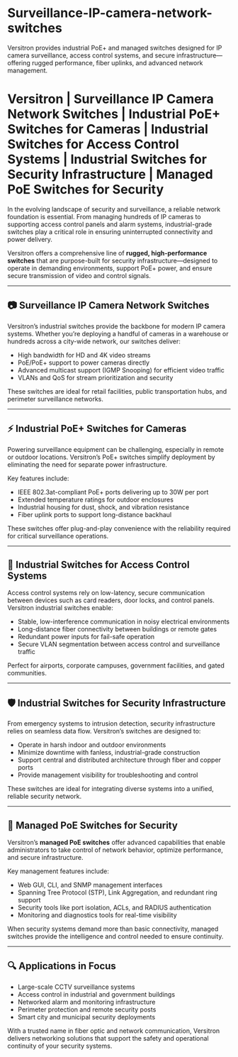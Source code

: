 # Surveillance-IP-camera-network-switches
Versitron provides industrial PoE+ and managed switches designed for IP camera surveillance, access control systems, and secure infrastructure—offering rugged performance, fiber uplinks, and advanced network management.

# **Versitron | Surveillance IP Camera Network Switches | Industrial PoE+ Switches for Cameras | Industrial Switches for Access Control Systems | Industrial Switches for Security Infrastructure | Managed PoE Switches for Security**

In the evolving landscape of security and surveillance, a reliable network foundation is essential. From managing hundreds of IP cameras to supporting access control panels and alarm systems, industrial-grade switches play a critical role in ensuring uninterrupted connectivity and power delivery.

Versitron offers a comprehensive line of **rugged, high-performance switches** that are purpose-built for security infrastructure—designed to operate in demanding environments, support PoE+ power, and ensure secure transmission of video and control signals.

---

## 📷 Surveillance IP Camera Network Switches

Versitron’s industrial switches provide the backbone for modern IP camera systems. Whether you’re deploying a handful of cameras in a warehouse or hundreds across a city-wide network, our switches deliver:

- High bandwidth for HD and 4K video streams  
- PoE/PoE+ support to power cameras directly  
- Advanced multicast support (IGMP Snooping) for efficient video traffic  
- VLANs and QoS for stream prioritization and security  

These switches are ideal for retail facilities, public transportation hubs, and perimeter surveillance networks.

---

## ⚡ Industrial PoE+ Switches for Cameras

Powering surveillance equipment can be challenging, especially in remote or outdoor locations. Versitron’s PoE+ switches simplify deployment by eliminating the need for separate power infrastructure.

Key features include:

- IEEE 802.3at-compliant PoE+ ports delivering up to 30W per port  
- Extended temperature ratings for outdoor enclosures  
- Industrial housing for dust, shock, and vibration resistance  
- Fiber uplink ports to support long-distance backhaul  

These switches offer plug-and-play convenience with the reliability required for critical surveillance operations.

---

## 🚪 Industrial Switches for Access Control Systems

Access control systems rely on low-latency, secure communication between devices such as card readers, door locks, and control panels. Versitron industrial switches enable:

- Stable, low-interference communication in noisy electrical environments  
- Long-distance fiber connectivity between buildings or remote gates  
- Redundant power inputs for fail-safe operation  
- Secure VLAN segmentation between access control and surveillance traffic  

Perfect for airports, corporate campuses, government facilities, and gated communities.

---

## 🛡️ Industrial Switches for Security Infrastructure

From emergency systems to intrusion detection, security infrastructure relies on seamless data flow. Versitron’s switches are designed to:

- Operate in harsh indoor and outdoor environments  
- Minimize downtime with fanless, industrial-grade construction  
- Support central and distributed architecture through fiber and copper ports  
- Provide management visibility for troubleshooting and control  

These switches are ideal for integrating diverse systems into a unified, reliable security network.

---

## 🧠 Managed PoE Switches for Security

Versitron’s **managed PoE switches** offer advanced capabilities that enable administrators to take control of network behavior, optimize performance, and secure infrastructure.

Key management features include:

- Web GUI, CLI, and SNMP management interfaces  
- Spanning Tree Protocol (STP), Link Aggregation, and redundant ring support  
- Security tools like port isolation, ACLs, and RADIUS authentication  
- Monitoring and diagnostics tools for real-time visibility  

When security systems demand more than basic connectivity, managed switches provide the intelligence and control needed to ensure continuity.

---

## 🔍 Applications in Focus

- Large-scale CCTV surveillance systems  
- Access control in industrial and government buildings  
- Networked alarm and monitoring infrastructure  
- Perimeter protection and remote security posts  
- Smart city and municipal security deployments  

With a trusted name in fiber optic and network communication, Versitron delivers networking solutions that support the safety and operational continuity of your security systems.

